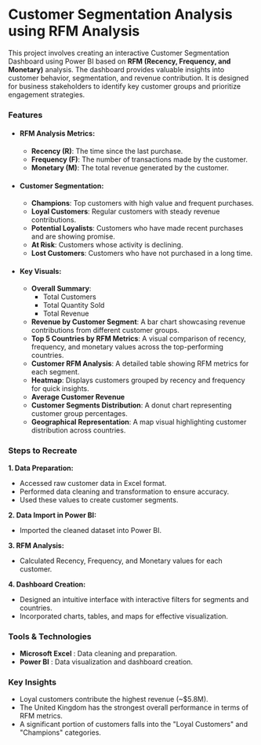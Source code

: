 # Customer Segmentation Analysis using RFM Analysis

This project involves creating an interactive Customer Segmentation Dashboard using Power BI based on **RFM (Recency, Frequency, and Monetary)** analysis. 
The dashboard provides valuable insights into customer behavior, segmentation, and revenue contribution. It is designed for business stakeholders to identify key customer groups and prioritize engagement strategies.

### **Features**

- #### **RFM Analysis Metrics:**
  - **Recency (R)**: The time since the last purchase.
  - **Frequency (F)**: The number of transactions made by the customer.
  - **Monetary (M)**: The total revenue generated by the customer.

- #### **Customer Segmentation:**
  - **Champions**: Top customers with high value and frequent purchases.
  - **Loyal Customers**: Regular customers with steady revenue contributions.
  - **Potential Loyalists**: Customers who have made recent purchases and are showing promise.
  - **At Risk**: Customers whose activity is declining.
  - **Lost Customers**: Customers who have not purchased in a long time.

- #### **Key Visuals:**
  - **Overall Summary**:
    - Total Customers
    - Total Quantity Sold
    - Total Revenue
  - **Revenue by Customer Segment**: A bar chart showcasing revenue contributions from different customer groups.
  - **Top 5 Countries by RFM Metrics**: A visual comparison of recency, frequency, and monetary values across the top-performing countries.
  - **Customer RFM Analysis**: A detailed table showing RFM metrics for each segment.
  - **Heatmap**: Displays customers grouped by recency and frequency for quick insights.
  - **Average Customer Revenue**
  - **Customer Segments Distribution**: A donut chart representing customer group percentages.
  - **Geographical Representation**: A map visual highlighting customer distribution across countries.


### **Steps to Recreate**

   **1. Data Preparation:**
   - Accessed raw customer data in Excel format.
   - Performed data cleaning and transformation to ensure accuracy.
   - Used these values to create customer segments.
  
   **2. Data Import in Power BI:**
   - Imported the cleaned dataset into Power BI.
  
   **3. RFM Analysis:**
   - Calculated Recency, Frequency, and Monetary values for each customer.
     
   **4. Dashboard Creation:**
   - Designed an intuitive interface with interactive filters for segments and countries.
   - Incorporated charts, tables, and maps for effective visualization.

### **Tools & Technologies**
  - **Microsoft Excel** : Data cleaning and preparation.
  - **Power BI** : Data visualization and dashboard creation.


### **Key Insights**
- Loyal customers contribute the highest revenue (~$5.8M).
- The United Kingdom has the strongest overall performance in terms of RFM metrics.
- A significant portion of customers falls into the "Loyal Customers" and "Champions" categories.
